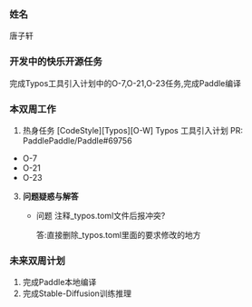 ### 姓名

唐子轩

### 开发中的快乐开源任务

完成Typos工具引入计划中的O-7,O-21,O-23任务,完成Paddle编译

### 本双周工作

1. 热身任务 [CodeStyle][Typos][O-W] Typos 工具引入计划 PR: PaddlePaddle/Paddle#69756

  - O-7
  - O-21
  - O-23

3. **问题疑惑与解答**

   - 问题 注释_typos.toml文件后报冲突?

     答:直接删除_typos.toml里面的要求修改的地方


### 未来双周计划

1. 完成Paddle本地编译
2. 完成Stable-Diffusion训练推理
